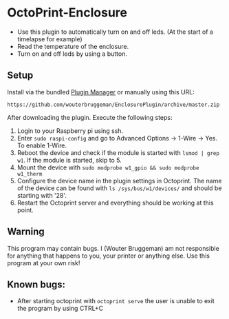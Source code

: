 # OctoPrint-Enclosure

- Use this plugin to automatically turn on and off leds. (At the start of a timelapse for example)
- Read the temperature of the enclosure.
- Turn on and off leds by using a button.

## Setup

Install via the bundled [Plugin Manager](https://github.com/foosel/OctoPrint/wiki/Plugin:-Plugin-Manager)
or manually using this URL:

    https://github.com/wouterbruggeman/EnclosurePlugin/archive/master.zip

After downloading the plugin. Execute the following steps:
1. Login to your Raspberry pi using ssh.
2. Enter ``sudo raspi-config`` and go to Advanced Options -> 1-Wire -> Yes. To enable 1-Wire.
3. Reboot the device and check if the module is started with ``lsmod | grep w1``. If the module is 
started, skip to 5.
4. Mount the device with ``sudo modprobe w1_gpio && sudo modprobe w1_therm``
5.  Configure the device name in the plugin settings in Octoprint. The name of the device can 
be found with ``ls /sys/bus/w1/devices/`` and should be starting with '28'.
6. Restart the Octoprint server and everything should be working at this point.

## Warning
This program may contain bugs. I (Wouter Bruggeman) am not responsible for anything that happens
to you, your printer or anything else. Use this program at your own risk!

## Known bugs:
- After starting octoprint with ``octoprint serve`` the user is unable to exit the program by 
using CTRL+C
